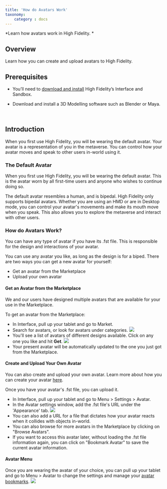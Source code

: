```yaml
---
title: 'How do Avatars Work'
taxonomy:
	category : docs
---
```

*Learn how avatars work in High Fidelity. *

## Overview

Learn how you can create and upload avatars to High Fidelity. 


## Prerequisites

* You’ll need to [download and install](https://highfidelity.com/download/sandbox) High Fidelity’s Interface and Sandbox. 
* Download and install a 3D Modelling software such as Blender or Maya. 

  ​


## Introduction

When you first use High Fidelity, you will be wearing the default avatar. Your avatar is a representation of you in the metaverse. You can control how your avatar moves and speak to other users in-world using it. 



### The Default Avatar

When you first use High Fidelity, you will be wearing the default avatar. This is the avatar worn by all first-time users and anyone who wishes to continue doing so. 

The default avatar resembles a human, and is bipedal. High Fidelity only supports bipedal avatars. Whether you are using an HMD or are in Desktop mode, you can control your avatar's movements and make its mouth move when you speak. This also allows you to explore the metaverse and interact with other users. 



### How do Avatars Work?

You can have any type of avatar if you have its .fst file. This is responsible for the design and interactions of your avatar. 

You can use any avatar you like, as long as the design is for a biped. There are two ways you can get a new avatar for yourself:

* Get an avatar from the Marketplace
* Upload your own avatar



#### Get an Avatar from the Marketplace 

We and our users have designed multiple avatars that are available for your use in the Marketplace. 

To get an avatar from the Marketplace:

* In Interface, pull up your tablet and go to Market. 
* Search for avatars, or look for avatars under categories. ![](market-avatar.PNG)
* You'll see a list of avatars of different designs available. Click on any one you like and hit **Get**. ![](avatars.PNG)
* Your present avatar will be automatically updated to the one you just got from the Marketplace. 



#### Create and Upload Your Own Avatar

You can also create and upload your own avatar. Learn more about how you can create your avatar [here](../create-avatars).

Once you have your avatar's .fst file, you can upload it. 

* In Interface, pull up your tablet and go to Menu > Settings > Avatar. 
* In the Avatar settings window, add the .fst file's URL under the 'Appearance' tab.  ![](avatar-settings.PNG)
* You can also add a URL for a file that dictates how your avatar reacts when it collides with objects in-world. 
* You can also browse for more avatars in the Marketplace by clicking on "Browse Avatars".
* If you want to access this avatar later, without loading the .fst file information again, you can click on "Bookmark Avatar" to save the current avatar information.



#### Avatar Menu

Once you are wearing the avatar of your choice, you can pull up your tablet and go to Menu > Avatar to change the settings and manage your [avatar bookmarks](https://docs.highfidelity.com/create-and-explore/avatars/bookmark-avatar). ![](avatar-menu.PNG)